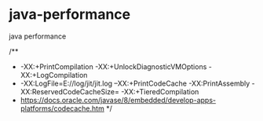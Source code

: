 # java-performance
java performance


/**
 * -XX:+PrintCompilation -XX:+UnlockDiagnosticVMOptions -XX:+LogCompilation
 * -XX:LogFile=E://log/jit/jit.log –XX:+PrintCodeCache  -XX:PrintAssembly -XX:ReservedCodeCacheSize=  -XX:+TieredCompilation
 * https://docs.oracle.com/javase/8/embedded/develop-apps-platforms/codecache.htm
 */
